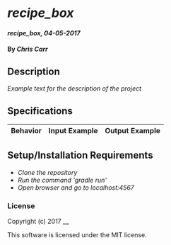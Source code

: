 # _recipe_box_

#### _recipe_box, 04-05-2017_

#### By _**Chris Carr**_

## Description
_Example text for the description of the project_


## Specifications

| Behavior                   | Input Example     | Output Example    |
| -------------------------- | -----------------:| -----------------:|



## Setup/Installation Requirements

* _Clone the repository_
* _Run the command 'gradle run'_
* _Open browser and go to localhost:4567_


### License

Copyright (c) 2017 **__**

This software is licensed under the MIT license.
